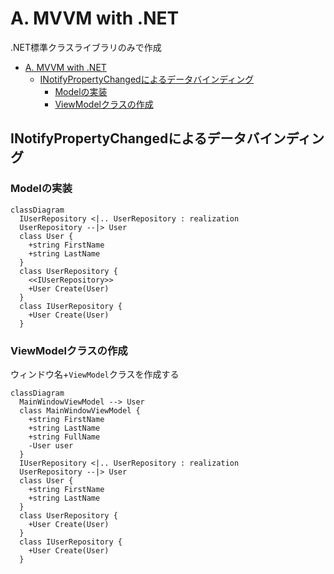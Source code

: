 # A. MVVM with .NET

.NET標準クラスライブラリのみで作成

- [A. MVVM with .NET](#a-mvvm-with-net)
  - [INotifyPropertyChangedによるデータバインディング](#inotifypropertychangedによるデータバインディング)
    - [Modelの実装](#modelの実装)
    - [ViewModelクラスの作成](#viewmodelクラスの作成)

## INotifyPropertyChangedによるデータバインディング

### Modelの実装

```mermaid
classDiagram
  IUserRepository <|.. UserRepository : realization
  UserRepository --|> User
  class User {
    +string FirstName
    +string LastName
  }
  class UserRepository {
    <<IUserRepository>>
    +User Create(User)
  }
  class IUserRepository {
    +User Create(User)
  }
```

### ViewModelクラスの作成

ウィンドウ名+`ViewModel`クラスを作成する  

```mermaid
classDiagram
  MainWindowViewModel --> User
  class MainWindowViewModel {
    +string FirstName
    +string LastName
    +string FullName
    -User user
  }
  IUserRepository <|.. UserRepository : realization
  UserRepository --|> User
  class User {
    +string FirstName
    +string LastName
  }
  class UserRepository {
    +User Create(User)
  }
  class IUserRepository {
    +User Create(User)
  }
```
